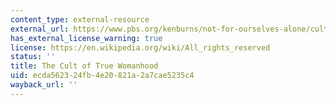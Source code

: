 ```yaml
---
content_type: external-resource
external_url: https://www.pbs.org/kenburns/not-for-ourselves-alone/cult-of-true-womanhood
has_external_license_warning: true
license: https://en.wikipedia.org/wiki/All_rights_reserved
status: ''
title: The Cult of True Womanhood
uid: ecda5623-24fb-4e20-821a-2a7cae5235c4
wayback_url: ''
---
```

